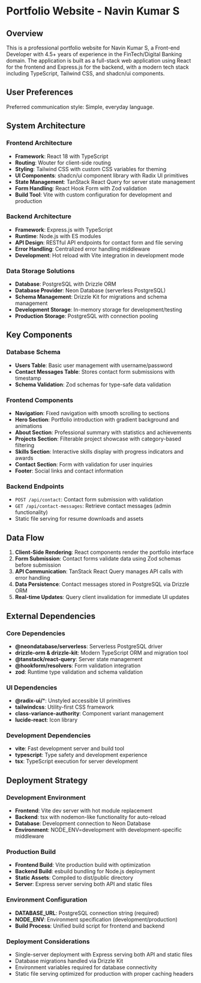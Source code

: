 # Portfolio Website - Navin Kumar S

## Overview

This is a professional portfolio website for Navin Kumar S, a Front-end Developer with 4.5+ years of experience in the FinTech/Digital Banking domain. The application is built as a full-stack web application using React for the frontend and Express.js for the backend, with a modern tech stack including TypeScript, Tailwind CSS, and shadcn/ui components.

## User Preferences

Preferred communication style: Simple, everyday language.

## System Architecture

### Frontend Architecture
- **Framework**: React 18 with TypeScript
- **Routing**: Wouter for client-side routing
- **Styling**: Tailwind CSS with custom CSS variables for theming
- **UI Components**: shadcn/ui component library with Radix UI primitives
- **State Management**: TanStack React Query for server state management
- **Form Handling**: React Hook Form with Zod validation
- **Build Tool**: Vite with custom configuration for development and production

### Backend Architecture
- **Framework**: Express.js with TypeScript
- **Runtime**: Node.js with ES modules
- **API Design**: RESTful API endpoints for contact form and file serving
- **Error Handling**: Centralized error handling middleware
- **Development**: Hot reload with Vite integration in development mode

### Data Storage Solutions
- **Database**: PostgreSQL with Drizzle ORM
- **Database Provider**: Neon Database (serverless PostgreSQL)
- **Schema Management**: Drizzle Kit for migrations and schema management
- **Development Storage**: In-memory storage for development/testing
- **Production Storage**: PostgreSQL with connection pooling

## Key Components

### Database Schema
- **Users Table**: Basic user management with username/password
- **Contact Messages Table**: Stores contact form submissions with timestamp
- **Schema Validation**: Zod schemas for type-safe data validation

### Frontend Components
- **Navigation**: Fixed navigation with smooth scrolling to sections
- **Hero Section**: Portfolio introduction with gradient background and animations
- **About Section**: Professional summary with statistics and achievements
- **Projects Section**: Filterable project showcase with category-based filtering
- **Skills Section**: Interactive skills display with progress indicators and awards
- **Contact Section**: Form with validation for user inquiries
- **Footer**: Social links and contact information

### Backend Endpoints
- `POST /api/contact`: Contact form submission with validation
- `GET /api/contact-messages`: Retrieve contact messages (admin functionality)
- Static file serving for resume downloads and assets

## Data Flow

1. **Client-Side Rendering**: React components render the portfolio interface
2. **Form Submission**: Contact forms validate data using Zod schemas before submission
3. **API Communication**: TanStack React Query manages API calls with error handling
4. **Data Persistence**: Contact messages stored in PostgreSQL via Drizzle ORM
5. **Real-time Updates**: Query client invalidation for immediate UI updates

## External Dependencies

### Core Dependencies
- **@neondatabase/serverless**: Serverless PostgreSQL driver
- **drizzle-orm & drizzle-kit**: Modern TypeScript ORM and migration tool
- **@tanstack/react-query**: Server state management
- **@hookform/resolvers**: Form validation integration
- **zod**: Runtime type validation and schema validation

### UI Dependencies
- **@radix-ui/***: Unstyled accessible UI primitives
- **tailwindcss**: Utility-first CSS framework
- **class-variance-authority**: Component variant management
- **lucide-react**: Icon library

### Development Dependencies
- **vite**: Fast development server and build tool
- **typescript**: Type safety and development experience
- **tsx**: TypeScript execution for server development

## Deployment Strategy

### Development Environment
- **Frontend**: Vite dev server with hot module replacement
- **Backend**: tsx with nodemon-like functionality for auto-reload
- **Database**: Development connection to Neon Database
- **Environment**: NODE_ENV=development with development-specific middleware

### Production Build
- **Frontend Build**: Vite production build with optimization
- **Backend Build**: esbuild bundling for Node.js deployment
- **Static Assets**: Compiled to dist/public directory
- **Server**: Express server serving both API and static files

### Environment Configuration
- **DATABASE_URL**: PostgreSQL connection string (required)
- **NODE_ENV**: Environment specification (development/production)
- **Build Process**: Unified build script for frontend and backend

### Deployment Considerations
- Single-server deployment with Express serving both API and static files
- Database migrations handled via Drizzle Kit
- Environment variables required for database connectivity
- Static file serving optimized for production with proper caching headers